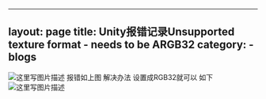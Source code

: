 ﻿
---
layout: page
title: Unity报错记录Unsupported texture format - needs to be ARGB32
category: 
    - blogs
---
![这里写图片描述](http://img.blog.csdn.net/20171212202646829?watermark/2/text/aHR0cDovL2Jsb2cuY3Nkbi5uZXQvcXFfMzQyNDQzMTc=/font/5a6L5L2T/fontsize/400/fill/I0JBQkFCMA==/dissolve/70/gravity/SouthEast)
报错如上图
解决办法
设置成RGB32就可以
如下
![这里写图片描述](http://img.blog.csdn.net/20171212202830260?watermark/2/text/aHR0cDovL2Jsb2cuY3Nkbi5uZXQvcXFfMzQyNDQzMTc=/font/5a6L5L2T/fontsize/400/fill/I0JBQkFCMA==/dissolve/70/gravity/SouthEast)